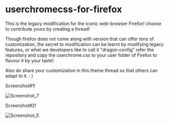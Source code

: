 # userchromecss-for-firefox
This is the legacy modification for the iconic web-browser Firefox! choose to contribute yours by creating a thread!

Though firefox does not come along with version that can offer tons of customization, the secret to modification can be learnt by modifying legacy features, or what we developers like to call it "dragon-config" refer the repository and copy the userchrome.css to your user folder of Firefox to flavour it by your taste!

Also do share your customization in this theme thread so that others can adapt to it. : )

Screenshot#1!

![Screenshot_7](https://user-images.githubusercontent.com/50261506/189898250-77853dce-3891-41f2-b1e0-6d82210e252b.png)



Screenshot#2!

![Screenshot_5](https://user-images.githubusercontent.com/50261506/189897832-eb5da7e6-ea23-40fb-9da9-7856ca2816c3.png)
